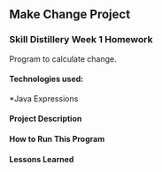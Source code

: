 ## Make Change Project

### Skill Distillery Week 1 Homework

Program to calculate change.

#### Technologies used:
*Java Expressions


#### Project Description

#### How to Run This Program

#### Lessons Learned